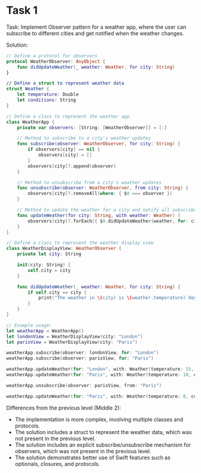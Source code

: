# Task 1

Task: Implement Observer pattern for a weather app, where the user can subscribe
to different cities and get notified when the weather changes.

Solution:

```swift
// Define a protocol for observers
protocol WeatherObserver: AnyObject {
    func didUpdateWeather(_ weather: Weather, for city: String)
}

// Define a struct to represent weather data
struct Weather {
    let temperature: Double
    let conditions: String
}

// Define a class to represent the weather app
class WeatherApp {
    private var observers: [String: [WeatherObserver]] = [:]

    // Method to subscribe to a city's weather updates
    func subscribe(observer: WeatherObserver, for city: String) {
        if observers[city] == nil {
            observers[city] = []
        }
        observers[city]?.append(observer)
    }

    // Method to unsubscribe from a city's weather updates
    func unsubscribe(observer: WeatherObserver, from city: String) {
        observers[city]?.removeAll(where: { $0 === observer })
    }

    // Method to update the weather for a city and notify all subscribed observers
    func updateWeather(for city: String, with weather: Weather) {
        observers[city]?.forEach({ $0.didUpdateWeather(weather, for: city) })
    }
}

// Define a class to represent the weather display view
class WeatherDisplayView: WeatherObserver {
    private let city: String

    init(city: String) {
        self.city = city
    }

    func didUpdateWeather(_ weather: Weather, for city: String) {
        if self.city == city {
            print("The weather in \(city) is \(weather.temperature) degrees and \(weather.conditions).")
        }
    }
}

// Example usage:
let weatherApp = WeatherApp()
let londonView = WeatherDisplayView(city: "London")
let parisView = WeatherDisplayView(city: "Paris")

weatherApp.subscribe(observer: londonView, for: "London")
weatherApp.subscribe(observer: parisView, for: "Paris")

weatherApp.updateWeather(for: "London", with: Weather(temperature: 15, conditions: "sunny"))
weatherApp.updateWeather(for: "Paris", with: Weather(temperature: 10, conditions: "cloudy"))

weatherApp.unsubscribe(observer: parisView, from: "Paris")

weatherApp.updateWeather(for: "Paris", with: Weather(temperature: 8, conditions: "rainy"))
```

Differences from the previous level (Middle 2):

-   The implementation is more complex, involving multiple classes and
    protocols.
-   The solution includes a struct to represent the weather data, which was not
    present in the previous level.
-   The solution includes an explicit subscribe/unsubscribe mechanism for
    observers, which was not present in the previous level.
-   The solution demonstrates better use of Swift features such as optionals,
    closures, and protocols.
